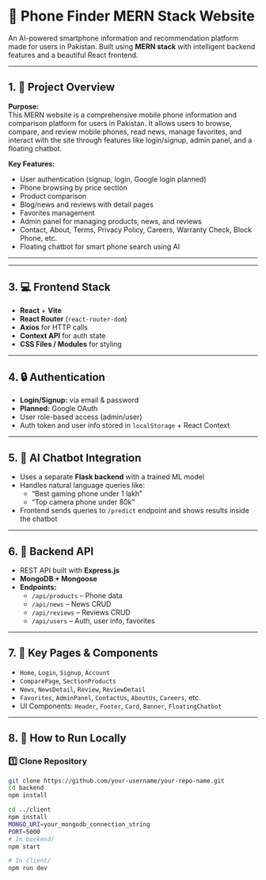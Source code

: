 # 📱 Phone Finder MERN Stack Website

An AI-powered smartphone information and recommendation platform made for users in Pakistan. Built using **MERN stack** with intelligent backend features and a beautiful React frontend.

---

## 1. 📌 Project Overview

**Purpose:**  
This MERN website is a comprehensive mobile phone information and comparison platform for users in Pakistan. It allows users to browse, compare, and review mobile phones, read news, manage favorites, and interact with the site through features like login/signup, admin panel, and a floating chatbot.

**Key Features:**
- User authentication (signup, login, Google login planned)
- Phone browsing by price section
- Product comparison
- Blog/news and reviews with detail pages
- Favorites management
- Admin panel for managing products, news, and reviews
- Contact, About, Terms, Privacy Policy, Careers, Warranty Check, Block Phone, etc.
- Floating chatbot for smart phone search using AI

---

---

## 3. 💻 Frontend Stack

- **React** + **Vite**
- **React Router** (`react-router-dom`)
- **Axios** for HTTP calls
- **Context API** for auth state
- **CSS Files / Modules** for styling

---

## 4. 🔒 Authentication

- **Login/Signup:** via email & password
- **Planned:** Google OAuth
- User role-based access (admin/user)
- Auth token and user info stored in `localStorage` + React Context

---

## 5. 🧠 AI Chatbot Integration

- Uses a separate **Flask backend** with a trained ML model
- Handles natural language queries like:
  - “Best gaming phone under 1 lakh”
  - “Top camera phone under 80k”
- Frontend sends queries to `/predict` endpoint and shows results inside the chatbot

---

## 6. 📡 Backend API

- REST API built with **Express.js**
- **MongoDB + Mongoose**
- **Endpoints:**
  - `/api/products` – Phone data
  - `/api/news` – News CRUD
  - `/api/reviews` – Reviews CRUD
  - `/api/users` – Auth, user info, favorites

---

## 7. 🧾 Key Pages & Components

- `Home`, `Login`, `Signup`, `Account`
- `ComparePage`, `SectionProducts`
- `News`, `NewsDetail`, `Review`, `ReviewDetail`
- `Favorites`, `AdminPanel`, `ContactUs`, `AboutUs`, `Careers`, etc.
- UI Components: `Header`, `Footer`, `Card`, `Banner`, `FloatingChatbot`

---

## 8. 🚀 How to Run Locally

### 1️⃣ Clone Repository
```bash
git clone https://github.com/your-username/your-repo-name.git
cd backend
npm install

cd ../client
npm install
MONGO_URI=your_mongodb_connection_string
PORT=5000
# In backend/
npm start

# In client/
npm run dev

